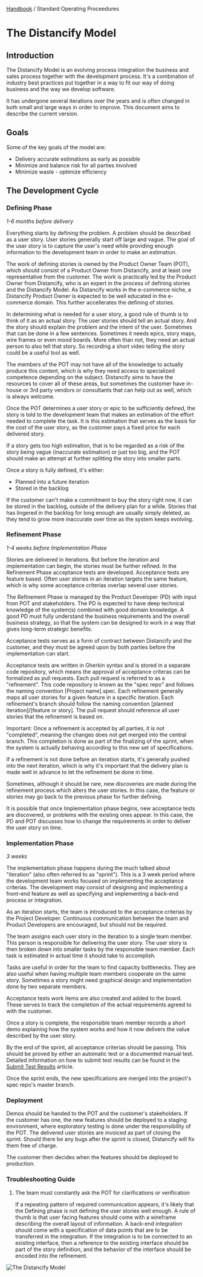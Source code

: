 [Handbook](../../README.md) / Standard Operating Proceedures

# The Distancify Model

## Introduction

The Distancify Model is an evolving process integration the business and sales process together with the development process. It's a combination of industry best practices put together in a way to fit our way of doing business and the way we develop software.

It has undergone several iterations over the years and is often changed in both small and large ways in order to improve. This document aims to describe the current version.

## Goals

Some of the key goals of the model are:

- Delivery accurate estimations as early as possible
- Minimize and balance risk for all parties involved
- Minimize waste - optimize efficiency

## The Development Cycle

### Defining Phase

_1-6 months before delivery_

Everything starts by defining the problem. A problem should be described as a user story. User stories generally start off large and vague. The goal of the user story is to capture the user's need while providing enough information to the development team in order to make an estimation.

The work of defining stories is owned by the Product Owner Team (POT), which should consist of a Product Owner from Distancify, and at least one representative from the customer. The work is practically led by the Product Owner from Distancify, who is an expert in the process of defining stories and the Distancify Model. As Distancify works in the e-commerce niche, a Distancify Product Owner is expected to be well educated in the e-commerce domain. This further accellerates the defining of stories.

In determining what is needed for a user story, a good rule of thumb is to think of it as an actual story. The user stories should tell an actual story. And the story should explain the problem and the intent of the user. Sometimes that can be done in a few sentences. Sometimes it needs epics, story maps, wire frames or even mood boards. More often than not, they need an actual person to also tell that story. So recording a short video telling the story could be a useful tool as well.

The members of the POT may not have all of the knowledge to actually produce this content, which is why they need access to specialized competence depending on the subject. Distancify aims to have the resources to cover all of these areas, but sometimes the customer have in-house or 3rd party vendors or consultants that can help out as well, which is always welcome.

Once the POT determines a user story or epic to be sufficiently defined, the story is told to the development team that makes an estimation of the effort needed to complete the task. It is this estimation that serves as the basis for the cost of the user story, as the customer pays a fixed price for each delivered story.

If a story gets too high estimation, that is to be regarded as a risk of the story being vague (inaccurate estimation) or just too big, and the POT should make an attempt at further splitting the story into smaller parts.

Once a story is fully defined, it's either:

- Planned into a future iteration
- Stored in the backlog

If the customer can't make a commitment to buy the story right now, it can be stored in the backlog, outside of the delivery plan for a while. Stories that has lingered in the backlog for long enough are usually simply deleted, as they tend to grow more inaccurate over time as the system keeps evolving.

### Refinement Phase

_1-4 weeks before Implementation Phase_

Stories are delivered in iterations. But before the iteration and implementation can begin, the stories must be further refined. In the Refinement Phase acceptance tests are developed. Acceptance tests are feature based. Often user stories in an iteration targets the same feature, which is why some acceptance criterias overlap several user stories.

The Refinement Phase is managed by the Product Developer (PD) with input from POT and stakeholders. The PD is expected to have deep technical knowledge of the system(s) combined with good domain knowledge. A good PD must fully understand the business requirements and the overall business strategy, so that the system can be designed to work in a way that gives long-term strategic benefits.

Acceptance tests serves as a form of contract between Distancify and the customer, and they must be agreed upon by both parties before the implementation can start.

Acceptance tests are written in Gherkin syntax and is stored in a separate code repository, which means the approval of acceptance criteras can be formalized as pull requests. Each pull request is referred to as a "refinement". This code repository is known as the "spec repo" and follows the naming convention [Project name].spec. Each refinement generally maps all user stories for a given feature in a specific iteration. Each refinement's branch should follow the naming convention [planned iteration]/[feature or story]. The pull request should reference all user stories that the refinement is based on.

Important: Once a refinement is accepted by all parties, it is not "completed", meaning the changes does not get merged into the central branch. This completion is done as part of the finalizing of the sprint, when the system is actually behaving according to this new set of specifications.

If a refinement is not done before an iteration starts, it's generally pushed into the next iteration, which is why it's important that the delivery plan is made well in advance to let the refinement be done in time.

Sometimes, although it should be rare, new discoveries are made during the refinement process which alters the user stories. In this case, the feature or stories may go back to the previous phase for further defining.

It is possible that once Implementation phase begins, new acceptance tests are discovered, or problems with the existing ones appear. In this case, the PD and POT discusses how to change the requirements in order to deliver the user story on time.

### Implementation Phase

_3 weeks_

The implementation phase happens during the much talked about "iteration" (also often referred to as "sprint"). This is a 3 week period where the development team works focused on implementing the acceptance criterias. The development may consist of designing and implementing a front-end feature as well as specifying and implementing a back-end process or integration.

As an iteration starts, the team is introduced to the acceptance criterias by the Project Developer. Continuous communication between the team and Product Developers are encouraged, but should not be required.

The team assigns each user story in the iteration to a single team member. This person is responsible for delivering the user story. The user story is then broken down into smaller tasks by the responsible team member. Each task is estimated in actual time it should take to accomplish.

Tasks are useful in order for the team to find capacity bottlenecks. They are also useful when having multiple team members cooperate on the same story. Sometimes a story might need graphical design and implementation done by two separate members.

Acceptance tests work items are also created and added to the board. These serves to track the completion of the actual requirements agreed to with the customer.

Once a story is complete, the responsible team member records a short demo explaining how the system works and how it now delivers the value described by the user story.

By the end of the sprint, all acceptance criterias should be passing. This should be proved by either an automatic test or a documented manual test. Detailed information on how to submit test results can be found in the [Submit Test Results](submit-test-results.md) article.

Once the sprint ends, the new specifications are merged into the project's spec repo's master branch.

### Deployment

Demos should be handed to the POT and the customer's stakeholders. If the customer has one, the new features should be deployed to a staging environment, where exploratory testing is done under the responsibility of the POT. The delivered user stories are invoiced as part of closing the sprint. Should there be any bugs after the sprint is closed, Distancify will fix them free of charge.

The customer then decides when the features should be deployed to production.

### Troubleshooting Guide

1. The team must constantly ask the POT for clarifications or verification

   If a repeating pattern of required communication appears, it's likely that the Defining phase is not defining the user stories well enough. A rule of thumb is that user facing features should come with a wireframe describing the overall layout of information. A back-end integration should come with a specification of data points that are to be transferred in the integration. If the integration is to be connected to an existing interface, then a reference to the existing interface should be part of the story definition, and the behavior of the interface should be encoded into the refinement.

![The Distancify Model](https://lucid.app/publicSegments/view/a524f961-56a9-493e-aae6-4c1fd841b89d/image.png)